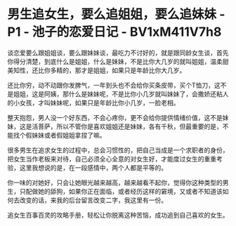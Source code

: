 # 男生追女生，要么追姐姐，要么追妹妹 - P1 - 池子的恋爱日记 - BV1xM411V7h8

谈恋爱要么跟姐姐谈，要么跟妹妹谈，最吃力不讨好的，就是跟同龄女生谈，首先你得分清楚，到底什么是姐姐，什么是妹妹，不是比你大几岁的就叫姐姐，温柔甜美知性，还比你多精的，那才是姐姐，如果只是年龄比你大几岁。

还比你穷，动不动跟你发脾气，一年到头也不会给你买条皮带，买个T恤刀，这不是姐姐，这是阿姨，那什么是妹妹呢，不是比你小几岁就叫妹妹了，会撒娇还粘人的小女孩，才叫妹妹呢，如果只是年龄比你小几岁，一脸老相。

整天抱怨，男人没一个好东西，不会心疼你，更不会给你提供情绪价值，这不是妹妹，这是活菩萨，所以不管你是喜欢姐姐还是妹妹，各有千秋，但最重要的是，不能找个假妹妹或者假姐姐拿捏了嘛。

很多男生在追求女生的过程中，总会习惯性的，把自己当成是一个求职者的身份，把女生当作老板来对待，自己必须全心全意的对女生好，才能度过女生的重重考验，这里我想说的是，在一段感情中，两个人都是平等的。

你一味的对她好，只会让她眼光越来越高，越来越看不起你，觉得你这种类型的男生，只配做她的舔狗，如果你正在面临，或者经历这样的窘境，又或者不知道该如何去改变的话，来我的后台留言改变二字，我这里有一份。

追女生百事百灵的攻略手册，轻松让你脱离这种苦恼，成功追到自己喜欢的女生。